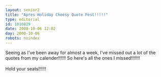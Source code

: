 ```yaml
---
layout: senior2
title: "Apres Holiday Cheesy Quote Fest!!!!!"
type: editorial
id: 1010829
date: 2000-10-06 12:02
day: 2000-10-06
robots: noindex
---
```

Seeing as I've been away for almost a week, I've missed out a lot of the quotes from my calender!!!!!! So here's all the ones I missed!!!!!!!<br/><br/>Hold your seats!!!!!!
